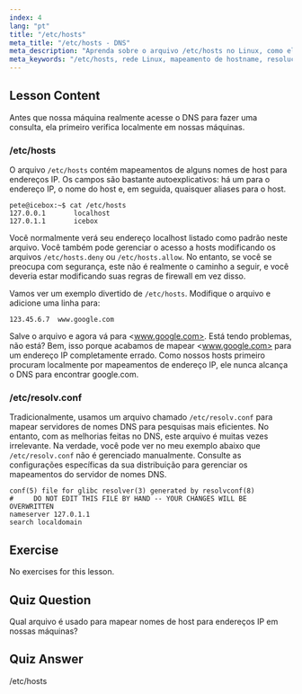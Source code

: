 ```yaml
---
index: 4
lang: "pt"
title: "/etc/hosts"
meta_title: "/etc/hosts - DNS"
meta_description: "Aprenda sobre o arquivo /etc/hosts no Linux, como ele mapeia nomes de host para endereços IP e seu papel na resolução de DNS. Entenda a configuração básica de rede."
meta_keywords: "/etc/hosts, rede Linux, mapeamento de hostname, resolução de DNS, tutorial Linux, guia para iniciantes"
---
```


## Lesson Content

Antes que nossa máquina realmente acesse o DNS para fazer uma consulta, ela primeiro verifica localmente em nossas máquinas.

### /etc/hosts

O arquivo `/etc/hosts` contém mapeamentos de alguns nomes de host para endereços IP. Os campos são bastante autoexplicativos: há um para o endereço IP, o nome do host e, em seguida, quaisquer aliases para o host.

```plaintext
pete@icebox:~$ cat /etc/hosts
127.0.0.1       localhost
127.0.1.1       icebox
```

Você normalmente verá seu endereço localhost listado como padrão neste arquivo. Você também pode gerenciar o acesso a hosts modificando os arquivos `/etc/hosts.deny` ou `/etc/hosts.allow`. No entanto, se você se preocupa com segurança, este não é realmente o caminho a seguir, e você deveria estar modificando suas regras de firewall em vez disso.

Vamos ver um exemplo divertido de `/etc/hosts`. Modifique o arquivo e adicione uma linha para:

```plaintext
123.45.6.7  www.google.com
```

Salve o arquivo e agora vá para <www.google.com>. Está tendo problemas, não está? Bem, isso porque acabamos de mapear <www.google.com> para um endereço IP completamente errado. Como nossos hosts primeiro procuram localmente por mapeamentos de endereço IP, ele nunca alcança o DNS para encontrar google.com.

### /etc/resolv.conf

Tradicionalmente, usamos um arquivo chamado `/etc/resolv.conf` para mapear servidores de nomes DNS para pesquisas mais eficientes. No entanto, com as melhorias feitas no DNS, este arquivo é muitas vezes irrelevante. Na verdade, você pode ver no meu exemplo abaixo que `/etc/resolv.conf` não é gerenciado manualmente. Consulte as configurações específicas da sua distribuição para gerenciar os mapeamentos do servidor de nomes DNS.

```plaintext
conf(5) file for glibc resolver(3) generated by resolvconf(8)
#     DO NOT EDIT THIS FILE BY HAND -- YOUR CHANGES WILL BE OVERWRITTEN
nameserver 127.0.1.1
search localdomain
```

## Exercise

No exercises for this lesson.

## Quiz Question

Qual arquivo é usado para mapear nomes de host para endereços IP em nossas máquinas?

## Quiz Answer

/etc/hosts
